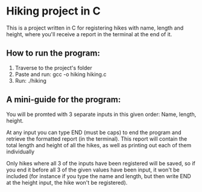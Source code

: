 # Hiking project in C
This is a project written in C for registering hikes with name, length and height, where you'll receive a report in the terminal at the end of it.

## How to run the program: 
1. Traverse to the project's folder
2. Paste and run: gcc -o hiking hiking.c
3. Run: ./hiking

## A mini-guide for the program:
You will be promted with 3 separate inputs in this given order: Name, length, height.

At any input you can type END (must be caps) to end the program and retrieve the formatted report (in the terminal). This report will contain the total length and height of all the hikes, as well as printing out each of them individually

Only hikes where all 3 of the inputs have been registered will be saved, so if you end it before all 3 of the given values have been input, it won't be included (for instance if you type the name and length, but then write END at the height input, the hike won't be registered).
